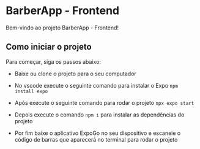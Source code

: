 # BarberApp - Frontend

Bem-vindo ao projeto BarberApp - Frontend!

## Como iniciar o projeto

Para começar, siga os passos abaixo:

* Baixe ou clone o projeto para o seu computador
  
* No vscode execute o seguinte comando para instalar o Expo ```npm install expo```
  
* Após execute o seguinte comando para rodar o projeto ```npx expo start```

* Depois execute o comando ```npm i``` para instalar as dependências do projeto
  
* Por fim baixe o aplicativo ExpoGo no seu dispositivo e escaneie o código de barras que aparecerá no terminal para rodar o projeto
